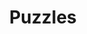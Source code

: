 ---
category: [puzzles] #Category ID.
hue: var(--c-themeHueRedShade) #Category hue. See note [1].
title: Puzzles #Category title.
description: XX
---